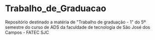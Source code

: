 # Trabalho_de_Graduacao
Repositório destinado a matéria de "Trabalho de graduação - 1" do 5º semestre do curso de ADS da faculdade de tecnologia de São José dos Campos - FATEC SJC
